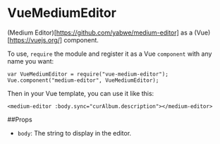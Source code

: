 VueMediumEditor
===

(Medium Editor)[https://github.com/yabwe/medium-editor] as a (Vue)[https://vuejs.org/] component.

To use, `require` the module and register it as a Vue `component` with any name you want:

    var VueMediumEditor = require("vue-medium-editor");
    Vue.component("medium-editor", VueMediumEditor);

Then in your Vue template, you can use it like this:

    <medium-editor :body.sync="curAlbum.description"></medium-editor>


##Props
 - `body`: The string to display in the editor.
